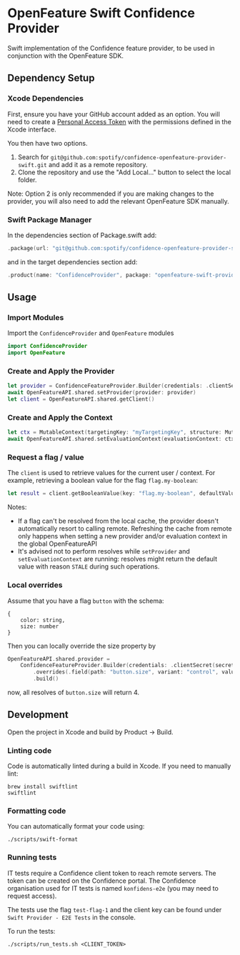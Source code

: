 # OpenFeature Swift Confidence Provider

Swift implementation of the Confidence feature provider, to be used in conjunction with the OpenFeature SDK.

## Dependency Setup

### Xcode Dependencies

First, ensure you have your GitHub account added as an option. You will need to create a 
[Personal Access Token](https://github.com/settings/tokens) with the permissions defined in the Xcode interface.

You then have two options.

1. Search for `git@github.com:spotify/confidence-openfeature-provider-swift.git` and add it as a remote repository.
2. Clone the repository and use the "Add Local..." button to select the local folder.

Note: Option 2 is only recommended if you are making changes to the provider, you will also need to add
the relevant OpenFeature SDK manually.

### Swift Package Manager

In the dependencies section of Package.swift add:
```swift
.package(url: "git@github.com:spotify/confidence-openfeature-provider-swift.git", from: "0.1.0")
```

and in the target dependencies section add:
```swift
.product(name: "ConfidenceProvider", package: "openfeature-swift-provider"),
```

## Usage

### Import Modules

Import the `ConfidenceProvider` and `OpenFeature` modules

```swift
import ConfidenceProvider
import OpenFeature
```

### Create and Apply the Provider

```swift
let provider = ConfidenceFeatureProvider.Builder(credentials: .clientSecret(secret: "mysecret")).build()
await OpenFeatureAPI.shared.setProvider(provider: provider)
let client = OpenFeatureAPI.shared.getClient()
```

### Create and Apply the Context

```swift
let ctx = MutableContext(targetingKey: "myTargetingKey", structure: MutableStructure())
await OpenFeatureAPI.shared.setEvaluationContext(evaluationContext: ctx)
```

### Request a flag / value

The `client` is used to retrieve values for the current user / context. For example, retrieving a boolean value for the
flag `flag.my-boolean`:

```swift
let result = client.getBooleanValue(key: "flag.my-boolean", defaultValue: false)
```

Notes:
- If a flag can't be resolved from the local cache, the provider doesn't automatically resort to calling remote. 
Refreshing the cache from remote only happens when setting a new provider and/or evaluation context in the global OpenFeatureAPI
- It's advised not to perform resolves while `setProvider` and `setEvaluationContext` are running: 
resolves might return the default value with reason `STALE` during such operations. 

### Local overrides

Assume that you have a flag `button` with the schema:
```
{
    color: string,
    size: number
}
```

Then you can locally override the size property by

```swift
OpenFeatureAPI.shared.provider =
    ConfidenceFeatureProvider.Builder(credentials: .clientSecret(secret: "mysecret"))
        .overrides(.field(path: "button.size", variant: "control", value: .integer(4)))
        .build()
```

now, all resolves of `button.size` will return 4.

## Development

Open the project in Xcode and build by Product -> Build.

### Linting code

Code is automatically linted during a build in Xcode. If you need to manually lint:

```shell
brew install swiftlint
swiftlint
```

### Formatting code

You can automatically format your code using:

```shell
./scripts/swift-format
```

### Running tests

IT tests require a Confidence client token to reach remote servers. The token can be created on the Confidence portal. 
The Confidence organisation used for IT tests is named `konfidens-e2e` (you may need to request access).

The tests use the flag `test-flag-1` and the client key can be found under `Swift Provider - E2E Tests` in the console.

To run the tests:

```shell
./scripts/run_tests.sh <CLIENT_TOKEN>
```
